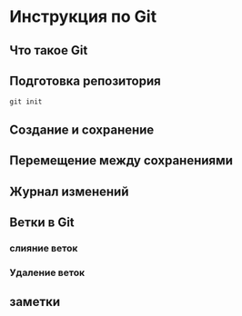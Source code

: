 # Инструкция по Git 

## Что такое Git

## Подготовка репозитория
```
git init 
```

## Создание и сохранение

## Перемещение между сохранениями 

## Журнал изменений 

## Ветки в Git 

### слияние веток

### Удаление веток 

## заметки
